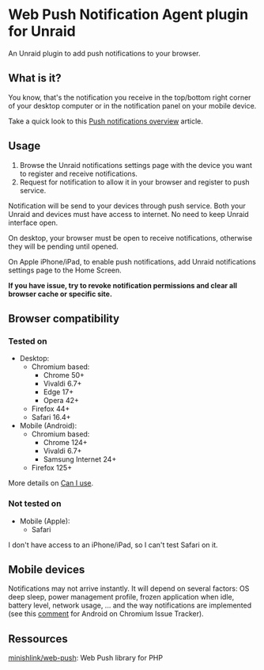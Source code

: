 # Web Push Notification Agent plugin for Unraid

An Unraid plugin to add push notifications to your browser.

## What is it?

You know, that's the notification you receive in the top/bottom right corner of your desktop computer or in the notification panel on your mobile device.

Take a quick look to this [Push notifications overview](https://web.dev/articles/push-notifications-overview) article.

## Usage

1. Browse the Unraid notifications settings page with the device you want to register and receive notifications.
2. Request for notification to allow it in your browser and register to push service.

Notification will be send to your devices through push service. Both your Unraid and devices must have access to internet. No need to keep Unraid interface open.

On desktop, your browser must be open to receive notifications, otherwise they will be pending until opened.

On Apple iPhone/iPad, to enable push notifications, add Unraid notifications settings page to the Home Screen.

**If you have issue, try to revoke notification permissions and clear all browser cache or specific site.**

## Browser compatibility

### Tested on

* Desktop:
  * Chromium based:
    * Chrome 50+
    * Vivaldi 6.7+
    * Edge 17+
    * Opera 42+
  * Firefox 44+
  * Safari 16.4+
* Mobile (Android):
  * Chromium based:
    * Chrome 124+
    * Vivaldi 6.7+
    * Samsung Internet 24+
  * Firefox 125+

More details on [Can I use](https://caniuse.com/push-api).

### Not tested on

* Mobile (Apple):
  * Safari

I don't have access to an iPhone/iPad, so I can't test Safari on it.

## Mobile devices

Notifications may not arrive instantly. It will depend on several factors: OS deep sleep, power management profile, frozen application when idle, battery level, network usage, ... and the way notifications are implemented (see this [comment](https://issues.chromium.org/issues/41351071#comment57) for Android on Chromium Issue Tracker).

## Ressources

[minishlink/web-push](https://github.com/web-push-libs/web-push-php): Web Push library for PHP